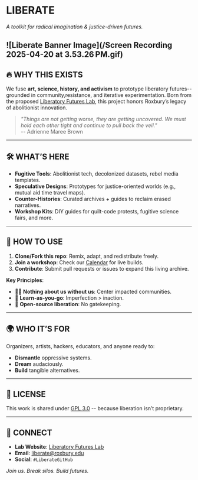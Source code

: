 # LIBERATE 
*A toolkit for radical imagination & justice-driven futures.*  

![Liberate Banner Image](/Screen Recording 2025-04-20 at 3.53.26 PM.gif) 
---

## 🔥 WHY THIS EXISTS  
We fuse **art, science, history, and activism** to prototype liberatory futures--grounded in community,resistance, and iterative experimentation. Born from the proposed [Liberatory Futures Lab](https://roxbury.edu), this project honors Roxbury’s legacy of abolitionist innovation.  

> *"Things are not getting worse, they are getting uncovered. We must hold each other tight and continue to pull back the veil."*  
> -- Adrienne Maree Brown  

---

## 🛠️ WHAT’S HERE  
- **Fugitive Tools**: Abolitionist tech, decolonized datasets, rebel media templates.  
- **Speculative Designs**: Prototypes for justice-oriented worlds (e.g., mutual aid time travel maps).  
- **Counter-Histories**: Curated archives + guides to reclaim erased narratives.  
- **Workshop Kits**: DIY guides for quilt-code protests, fugitive science fairs, and more.  

---

## 🚀 HOW TO USE  
1. **Clone/Fork this repo**: Remix, adapt, and redistribute freely.  
2. **Join a workshop**: Check our [Calendar](#) for live builds.  
3. **Contribute**: Submit pull requests or issues to expand this living archive.  

**Key Principles**:  
- ✊🏾 **Nothing about us without us**: Center impacted communities.  
- 🔄 **Learn-as-you-go**: Imperfection > inaction.  
- 🌱 **Open-source liberation**: No gatekeeping.  

---

## 🌍 WHO IT’S FOR  
Organizers, artists, hackers, educators, and anyone ready to:  
- **Dismantle** oppressive systems.  
- **Dream** audaciously.  
- **Build** tangible alternatives.  

---

## 📜 LICENSE  
This work is shared under [GPL 3.0](LICENSE) -- because liberation isn’t proprietary.  

---

## 💌 CONNECT  
- **Lab Website**: [Liberatory Futures Lab](#)  
- **Email**: liberate@roxbury.edu  
- **Social**: `#LiberateGitHub`  

*Join us. Break silos. Build futures.*